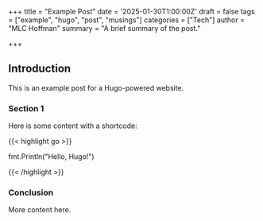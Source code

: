 +++
title = "Example Post"
date = '2025-01-30T1:00:00Z'
draft = false
tags = ["example", "hugo", "post", "musings"]
categories = ["Tech"]
author = "MLC Hoffman"
summary = "A brief summary of the post."

+++

## Introduction

This is an example post for a Hugo-powered website.

### Section 1

Here is some content with a shortcode:

{{< highlight go >}}

fmt.Println("Hello, Hugo!")

{{< /highlight >}}

### Conclusion

More content here.
